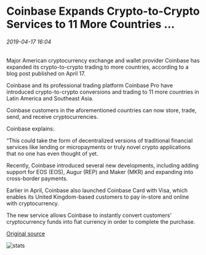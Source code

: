 # Coinbase Expands Crypto-to-Crypto Services to 11 More Countries ...

###### 2019-04-17 16:04

Major American cryptocurrency exchange and wallet provider Coinbase has expanded its crypto-to-crypto trading to more countries, according to a blog post published on April 17.

Coinbase and its professional trading platform Coinbase Pro have introduced crypto-to-crypto conversions and trading to 11 more countries in Latin America and Southeast Asia.

Coinbase customers in the aforementioned countries can now store, trade, send, and receive cryptocurrencies.

Coinbase explains:

“This could take the form of decentralized versions of traditional financial services like lending or micropayments or truly novel crypto applications that no one has even thought of yet.

Recently, Coinbase introduced several new developments, including adding support for EOS (EOS), Augur (REP) and Maker (MKR) and expanding into cross-border payments.

Earlier in April, Coinbase also launched Coinbase Card with Visa, which enables its United Kingdom-based customers to pay in-store and online with cryptocurrency.

The new service allows Coinbase to instantly convert customers' cryptocurrency funds into fiat currency in order to complete the purchase.

[Original source](https://cointelegraph.com/news/coinbase-expands-crypto-to-crypto-services-to-11-more-countries)

![stats](https://c.statcounter.com/11760860/0/a89fa40b/1/ "stats")
